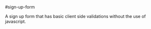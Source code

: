 #sign-up-form

A sign up form that has basic client side validations without the use of javascript.
